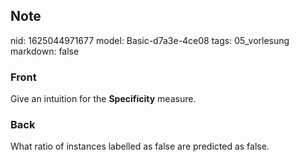 ## Note
nid: 1625044971677
model: Basic-d7a3e-4ce08
tags: 05_vorlesung
markdown: false

### Front
Give an intuition for the <b>Specificity</b> measure.

### Back
What ratio of instances labelled as false are predicted as false.

